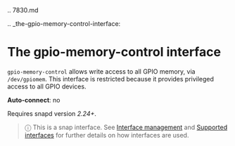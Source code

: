 .. 7830.md

.. _the-gpio-memory-control-interface:

# The gpio-memory-control interface

`gpio-memory-control` allows write access to all GPIO memory, via `/dev/gpiomem`. This interface is restricted because it provides privileged access to all GPIO devices.

**Auto-connect**: no

Requires snapd version _2.24+_.

> ⓘ  This is a snap interface. See [Interface management](interface-management.md) and [Supported interfaces](supported-interfaces.md) for further details on how interfaces are used.